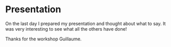 # Presentation

On the last day I prepared my presentation and thought about what to say.
It was very interesting to see what all the others have done!

Thanks for the workshop Guillaume.